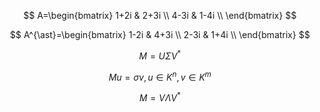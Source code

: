$$
A=\begin{bmatrix} 1+2i & 2+3i \\ 4-3i & 1-4i \\ \end{bmatrix}
$$

$$
A^{\ast}=\begin{bmatrix} 1-2i & 4+3i \\ 2-3i & 1+4i \\ \end{bmatrix}
$$

$$
M=U\Sigma V^{\ast}
$$

$$
Mu=\sigma v, u \in K^n, v \in K^m
$$

$$
M=V \Lambda V^*
$$
<!--stackedit_data:
eyJoaXN0b3J5IjpbNTI5ODk3NTgxXX0=
-->
